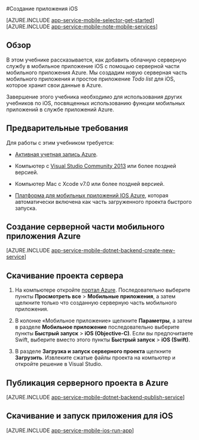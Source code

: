 <properties
	pageTitle="Создание мобильного приложения для iOS в службе мобильных приложений Azure | Microsoft Azure"
	description="Изучите этот учебник, чтобы начать работу с серверным частями мобильных приложений Azure для разработки приложений iOS на Objective-C или Swift"
	services="app-service\mobile"
	documentationCenter="ios"
	authors="krisragh"
	manager="dwrede"
	editor=""/>

<tags
	ms.service="app-service-mobile"
	ms.workload="na"
	ms.tgt_pltfrm="mobile-ios"
	ms.devlang="objective-c"
	ms.topic="hero-article"
	ms.date="10/28/2015"
	ms.author="krisragh"/>

#Создание приложения iOS

[AZURE.INCLUDE [app-service-mobile-selector-get-started](../../includes/app-service-mobile-selector-get-started.md)]
&nbsp;  
[AZURE.INCLUDE [app-service-mobile-note-mobile-services](../../includes/app-service-mobile-note-mobile-services.md)]

## Обзор

В этом учебнике рассказывается, как добавить облачную серверную службу в мобильное приложение iOS с помощью серверной части мобильного приложения Azure. Мы создадим новую серверная часть мобильного приложения и простое приложение _Todo list_ для iOS, которое хранит свои данные в Azure.

Завершение этого учебника необходимо для использования других учебников по iOS, посвященных использованию функции мобильных приложений в службе приложений Azure.

## Предварительные требования

Для работы с этим учебником требуется:

* [Активная учетная запись Azure](http://azure.microsoft.com/pricing/free-trial/).

* Компьютер с [Visual Studio Community 2013] или более поздней версией.

* Компьютер Mac с Xcode v7.0 или более поздней версией.

* [Платформа для мобильных приложений IOS Azure](https://go.microsoft.com/fwLink/?LinkID=529823), которая автоматически включена как часть загруженного проекта быстрого запуска.

## Создание серверной части мобильного приложения Azure

[AZURE.INCLUDE [app-service-mobile-dotnet-backend-create-new-service](../../includes/app-service-mobile-dotnet-backend-create-new-service.md)]

## Скачивание проекта сервера

1. На компьютере откройте [портал Azure]. Последовательно выберите пункты **Просмотреть все** > **Мобильные приложения**, а затем щелкните только что созданную серверную часть мобильного приложения.

2. В колонке «Мобильное приложение» щелкните **Параметры**, а затем в разделе **Мобильное приложение** последовательно выберите пункты **Быстрый запуск** > **iOS (Objective-C)**. Если вы предпочитаете Swift, выберите вместо этого пункты **Быстрый запуск** > **iOS (Swift)**.

3. В разделе **Загрузка и запуск серверного проекта** щелкните **Загрузить**. Извлеките сжатые файлы проекта на компьютер и откройте решение в Visual Studio.

## Публикация серверного проекта в Azure

[AZURE.INCLUDE [app-service-mobile-dotnet-backend-publish-service](../../includes/app-service-mobile-dotnet-backend-publish-service.md)]

## Скачивание и запуск приложения для iOS

[AZURE.INCLUDE [app-service-mobile-ios-run-app](../../includes/app-service-mobile-ios-run-app.md)]


<!-- Images. -->

<!-- URLs -->
[портал Azure]: https://portal.azure.com/
[Xcode]: https://go.microsoft.com/fwLink/p/?LinkID=266532
[Visual Studio Community 2013]: https://go.microsoft.com/fwLink/p/?LinkID=534203

<!---HONumber=Nov15_HO2-->